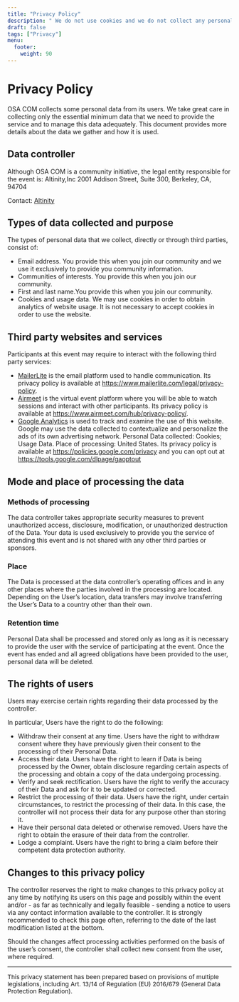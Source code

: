```yaml
---
title: "Privacy Policy"
description: " We do not use cookies and we do not collect any personal data."
draft: false
tags: ["Privacy"]
menu:
  footer:
    weight: 90
---
```


# Privacy Policy

OSA COM collects some personal data from its users. We take great care in collecting only the essential minimum data that we need to provide the service and to manage this data adequately. This document provides more details about the data we gather and how it is used.

## Data controller
Although OSA COM is a community initiative, the legal entity responsible for the event is:
Altinity,Inc
2001 Addison Street, Suite 300, 
Berkeley, CA, 94704

Contact: [Altinity](mailto:info@altinity.com)


## Types of data collected and purpose

The types of personal data that we collect, directly or through third parties, consist of:
- Email address. You provide this when you join our community and we use it exclusively to provide you community information.
- Communities of interests. You provide this when you join our community.
- First and last name.You provide this when you join our community.
- Cookies and usage data. We may use cookies in order to obtain analytics of website usage. It is not necessary to accept cookies in order to use the website.

## Third party websites and services
Participants at this event may require to interact with the following third party services:
- [MailerLite](https://www.mailerlite.com/legal/privacy-policy) is the email platform used to handle communication. Its privacy policy is available at https://www.mailerlite.com/legal/privacy-policy.
- [Airmeet](https://airmeet.com/) is the virtual event platform where you will be able to watch sessions and interact with other participants. Its privacy policy is available at https://www.airmeet.com/hub/privacy-policy/.
- [Google Analytics](https://google.com/analytics) is used to track and examine the use of this website. Google may use the data collected to contextualize and personalize the ads of its own advertising network. Personal Data collected: Cookies; Usage Data. Place of processing: United States. Its privacy policy is available at https://policies.google.com/privacy and you can opt out at https://tools.google.com/dlpage/gaoptout

## Mode and place of processing the data

### Methods of processing
The data controller takes appropriate security measures to prevent unauthorized access, disclosure, modification, or unauthorized destruction of the Data.
Your data is used exclusively to provide you the service of attending this event and is not shared with any other third parties or sponsors.
### Place
The Data is processed at the data controller’s operating offices and in any other places where the parties involved in the processing are located. Depending on the User’s location, data transfers may involve transferring the User’s Data to a country other than their own.
### Retention time
Personal Data shall be processed and stored only as long as it is necessary to provide the user with the service of participating at the event. Once the event has ended and all agreed obligations have been provided to the user, personal data will be deleted.

## The rights of users
Users may exercise certain rights regarding their data processed by the controller.

In particular, Users have the right to do the following:
- Withdraw their consent at any time. Users have the right to withdraw consent where they have previously given their consent to the processing of their Personal Data.
- Access their data. Users have the right to learn if Data is being processed by the Owner, obtain disclosure regarding certain aspects of the processing and obtain a copy of the data undergoing processing.
- Verify and seek rectification. Users have the right to verify the accuracy of their Data and ask for it to be updated or corrected.
- Restrict the processing of their data. Users have the right, under certain circumstances, to restrict the processing of their data. In this case, the controller will not process their data for any purpose other than storing it.
- Have their personal data deleted or otherwise removed. Users have the right to obtain the erasure of their data from the controller.
- Lodge a complaint. Users have the right to bring a claim before their competent data protection authority.

## Changes to this privacy policy
The controller reserves the right to make changes to this privacy policy at any time by notifying its users on this page and possibly within the event and/or - as far as technically and legally feasible - sending a notice to users via any contact information available to the controller. It is strongly recommended to check this page often, referring to the date of the last modification listed at the bottom.

Should the changes affect processing activities performed on the basis of the user’s consent, the controller shall collect new consent from the user, where required.

---
<span style="font-size:0.85rem;">This privacy statement has been prepared based on provisions of multiple legislations, including Art. 13/14 of Regulation (EU) 2016/679 (General Data Protection Regulation).</span>
